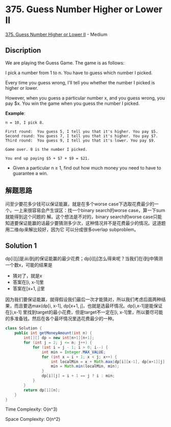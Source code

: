 # 375. Guess Number Higher or Lower II

[375. Guess Number Higher or Lower II](https://leetcode.com/problems/guess-number-higher-or-lower-ii/) - Medium

## Discription
We are playing the Guess Game. The game is as follows:

I pick a number from 1 to n. You have to guess which number I picked.

Every time you guess wrong, I'll tell you whether the number I picked is higher or lower.

However, when you guess a particular number x, and you guess wrong, you pay $x. You win the game when you guess the number I picked.

**Example**:

    n = 10, I pick 8.

    First round:  You guess 5, I tell you that it's higher. You pay $5.
    Second round: You guess 7, I tell you that it's higher. You pay $7.
    Third round:  You guess 9, I tell you that it's lower. You pay $9.

    Game over. 8 is the number I picked.

    You end up paying $5 + $7 + $9 = $21.

+ Given a particular n ≥ 1, find out how much money you need to have to guarantee a win.

## 解题思路
问至少要花多少钱可以保证能赢，就是在多个worse case下选取花费最少的一个。一上来很容易会产生误区：找一个binary search的worse case，算一下sum就能得到这个问题的
解。这个想法是不对的，binary search的worse case只能知道要保证能赢的话最少要猜测多少次，这种情况并不是花费最少的情况。这道题用二维dp来解比较好，因为它
可以分成很多overlap subproblem。

## Solution 1
dp[i][j]是从i到j的保证能赢的最少花费；dp[i][j]怎么得来呢？当我们在i到j中猜测一个数x，可能的结果是
+ 猜对了，就是x
+ 答案在[i, x-1]里
+ 答案在[x+1, j]里

因为我们要保证能赢，就得假设我们最后一次才能猜对，所以我们考虑后面两种结果，而且要选max(dp[i, x-1], dp[x+1, j]，也就是选最坏情况。dp[i,x-1]是能保证在[i,x-1]
里找到target的最小花费，但是target不一定在[i, x-1]里，所以要尽可能的多准备钱。然后在各个最坏情况里选花费最少的一种。

```java
class Solution {
    public int getMoneyAmount(int n) {
        int[][] dp = new int[n+1][n+1];
        for (int j = 2; j <= n; j++) {
            for (int i = j - 1; i > 0; i--) {
                int min = Integer.MAX_VALUE;
                for (int x = i + 1; x < j; x++) {
                    int localMin = x + Math.max(dp[i][x-1], dp[x+1][j]);
                    min = Math.min(localMin, min);
                }
                dp[i][j] = i + 1 == j ? i : min;
            }
        }
        return dp[1][n];
    }
}
```
Time Complexity: O(n^3)

Space Complexity: O(n^2)
